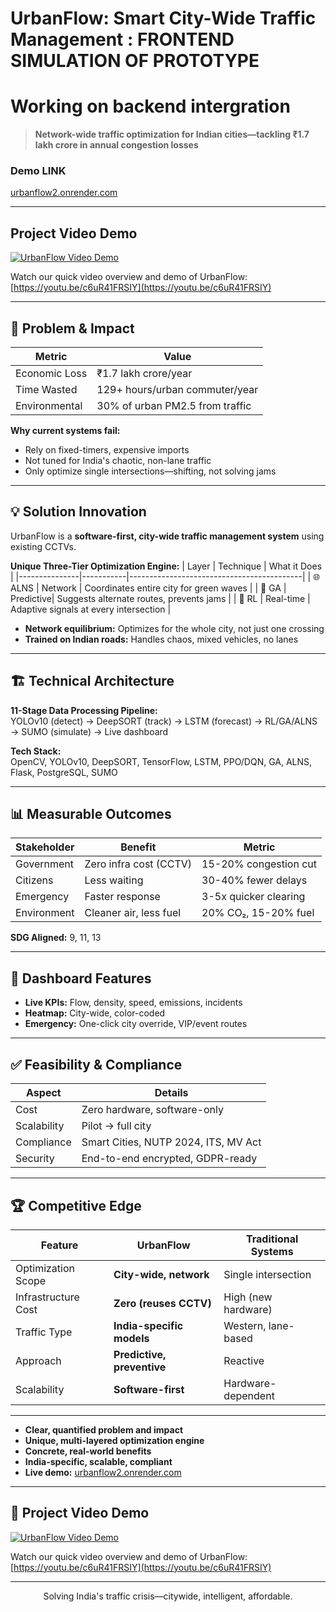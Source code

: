 # UrbanFlow: Smart City-Wide Traffic Management  : FRONTEND SIMULATION OF PROTOTYPE

#  Working on backend intergration

> **Network-wide traffic optimization for Indian cities—tackling ₹1.7 lakh crore in annual congestion losses**

###  Demo LINK 


[urbanflow2.onrender.com](https://urbanflow2.onrender.com/)

---

##  Project Video Demo

[![UrbanFlow Video Demo](https://img.youtube.com/vi/c6uR41FRSIY/hqdefault.jpg)](https://youtu.be/c6uR41FRSIY)

Watch our quick video overview and demo of UrbanFlow:  
[https://youtu.be/c6uR41FRSIY](https://youtu.be/c6uR41FRSIY)


---

## 🚨 Problem & Impact

| Metric          | Value                            |
|-----------------|---------------------------------|
| Economic Loss   | ₹1.7 lakh crore/year            |
| Time Wasted     | 129+ hours/urban commuter/year  |
| Environmental   | 30% of urban PM2.5 from traffic |

**Why current systems fail:**  
- Rely on fixed-timers, expensive imports  
- Not tuned for India's chaotic, non-lane traffic  
- Only optimize single intersections—shifting, not solving jams

---

## 💡 Solution Innovation

UrbanFlow is a **software-first, city-wide traffic management system** using existing CCTVs.

**Unique Three-Tier Optimization Engine:**
| Layer         | Technique | What it Does                              |
|---------------|-----------|-------------------------------------------|
| 🌐 ALNS       | Network   | Coordinates entire city for green waves    |
| 🧬 GA         | Predictive| Suggests alternate routes, prevents jams  |
| 🧠 RL         | Real-time | Adaptive signals at every intersection    |

- **Network equilibrium:** Optimizes for the whole city, not just one crossing  
- **Trained on Indian roads:** Handles chaos, mixed vehicles, no lanes

---

## 🏗️ Technical Architecture

**11-Stage Data Processing Pipeline:**  
YOLOv10 (detect) → DeepSORT (track) → LSTM (forecast) → RL/GA/ALNS → SUMO (simulate) → Live dashboard

**Tech Stack:**  
OpenCV, YOLOv10, DeepSORT, TensorFlow, LSTM, PPO/DQN, GA, ALNS, Flask, PostgreSQL, SUMO

---

## 📊 Measurable Outcomes

| Stakeholder  | Benefit                  | Metric                 |
|--------------|--------------------------|------------------------|
| Government   | Zero infra cost (CCTV)   | 15-20% congestion cut  |
| Citizens     | Less waiting             | 30-40% fewer delays    |
| Emergency    | Faster response          | 3-5x quicker clearing  |
| Environment  | Cleaner air, less fuel   | 20% CO₂, 15-20% fuel   |

**SDG Aligned:** 9, 11, 13

---

## 🎨 Dashboard Features

- **Live KPIs:** Flow, density, speed, emissions, incidents
- **Heatmap:** City-wide, color-coded
- **Emergency:** One-click city override, VIP/event routes

---

## ✅ Feasibility & Compliance

| Aspect         | Details                              |
|----------------|--------------------------------------|
| Cost           | Zero hardware, software-only         |
| Scalability    | Pilot → full city                    |
| Compliance     | Smart Cities, NUTP 2024, ITS, MV Act |
| Security       | End-to-end encrypted, GDPR-ready     |

---

## 🏆 Competitive Edge

| Feature               | UrbanFlow                  | Traditional Systems         |
|-----------------------|----------------------------|----------------------------|
| Optimization Scope    | **City-wide, network**     | Single intersection        |
| Infrastructure Cost   | **Zero (reuses CCTV)**     | High (new hardware)        |
| Traffic Type          | **India-specific models**  | Western, lane-based        |
| Approach              | **Predictive, preventive** | Reactive                   |
| Scalability           | **Software-first**         | Hardware-dependent         |

---

- **Clear, quantified problem and impact**
- **Unique, multi-layered optimization engine**
- **Concrete, real-world benefits**
- **India-specific, scalable, compliant**
- **Live demo:** [urbanflow2.onrender.com](https://urbanflow2.onrender.com/)

---
## 🎥 Project Video Demo

[![UrbanFlow Video Demo](https://img.youtube.com/vi/c6uR41FRSIY/hqdefault.jpg)](https://youtu.be/c6uR41FRSIY)

Watch our quick video overview and demo of UrbanFlow:  
[https://youtu.be/c6uR41FRSIY](https://youtu.be/c6uR41FRSIY)


---

<div align="center">
Solving India's traffic crisis—citywide, intelligent, affordable.
</div>
